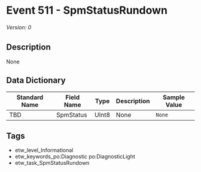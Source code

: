 # Event 511 - SpmStatusRundown
###### Version: 0

## Description
None

## Data Dictionary
|Standard Name|Field Name|Type|Description|Sample Value|
|---|---|---|---|---|
|TBD|SpmStatus|UInt8|None|`None`|

## Tags
* etw_level_Informational
* etw_keywords_po:Diagnostic po:DiagnosticLight
* etw_task_SpmStatusRundown